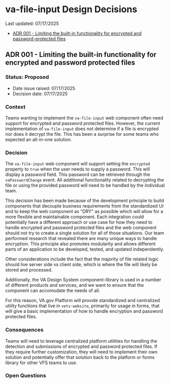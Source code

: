 # va-file-input Design Decisions
Last updated: 07/17/2025

- [ADR 001 - Limiting the built-in functionality for encrypted and password-protected files](#ADR-001---Limiting-the-built-in-functionality-for-encrypted-and-password-protected-files)


## ADR 001 - Limiting the built-in functionality for encrypted and password protected files

### Status: Proposed

- Date issue raised: 07/17/2025
- Decision date: 07/17/2025

### Context
Teams wanting to implement the `va-file-input` web component often need support for encrypted and password protected files. However, the current implementation of `va-file-input` does not determine if a file is encrypted nor does it decrypt the file. This has been a surprise for some teams who expected an all-in-one solution.

### Decision
The `va-file-input` web component will support setting the `encrypted` property to `true` when the user needs to supply a password. This will display a password field. This password can be retrieved through the `vaPasswordChange` event. All additional functionality related to decrypting the file or using the provided password will need to be handled by the individual team.

This decision has been made because of the development principle to build components that decouple business requirements from the standardized UI and to keep the web component as "DRY" as possible which will allow for a more flexible and maintainable component. Each integration could potentially have a different approach or use case for how they need to handle encrypted and password protected files and the web component should not try to create a single solution for all of those situations. Our team performed research that revealed there are many unique ways to handle encryption. This principle also promotes modularity and allows different parts of an application to be developed, tested, and updated independently. 

Other considerations include the fact that the majority of file related logic should live server side vs client side, which is where the file will likely be stored and processed.

Additionally, the VA Design System component-library is used in a number of different products and services, and we want to ensure that the component can accomodate the needs of all.

For this reason, VA.gov Platform will provide standardized and centralized utility functions that live in `vets-website`, primarily for usage in forms, that will give a basic implementation of how to handle encryption and password protected files.

### Consequences
Teams will need to leverage centralized platform utilities for handling the detection and submissions of encrypted and password protected files. If they require further customization, they will need to implement their own solution and potentially offer that solution back to the platform or forms library for other VFS teams to use.

### Open Questions
